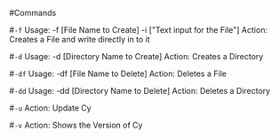 #Commands


#`-f`
Usage:
-f [File Name to Create] -i ["Text input for the File"]
Action:
Creates a File and write directly in to it


#`-d`
Usage:
-d [Directory Name to Create]
Action:
Creates a Directory


#`-df`
Usage:
-df [File Name to Delete]
Action:
Deletes a File


#`-dd`
Usage:
-dd [Directory Name to Delete]
Action:
Deletes a Directory


#`-u`
Action:
Update Cy


#`-v`
Action:
Shows the Version of Cy
